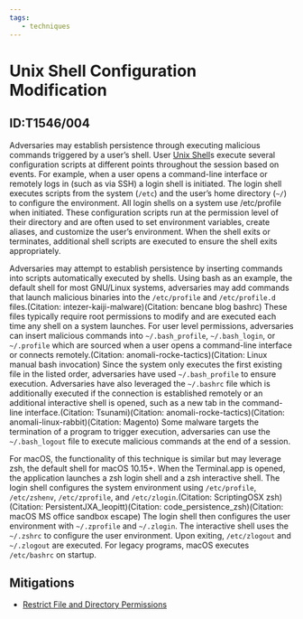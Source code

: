 ```yaml
---
tags:
   - techniques
---
```

# Unix Shell Configuration Modification
## ID:T1546/004
Adversaries may establish persistence through executing malicious commands triggered by a user’s shell. User [Unix Shell](techniques/T1059/004)s execute several configuration scripts at different points throughout the session based on events. For example, when a user opens a command-line interface or remotely logs in (such as via SSH) a login shell is initiated. The login shell executes scripts from the system (<code>/etc</code>) and the user’s home directory (<code>~/</code>) to configure the environment. All login shells on a system use /etc/profile when initiated. These configuration scripts run at the permission level of their directory and are often used to set environment variables, create aliases, and customize the user’s environment. When the shell exits or terminates, additional shell scripts are executed to ensure the shell exits appropriately. 

Adversaries may attempt to establish persistence by inserting commands into scripts automatically executed by shells. Using bash as an example, the default shell for most GNU/Linux systems, adversaries may add commands that launch malicious binaries into the <code>/etc/profile</code> and <code>/etc/profile.d</code> files.(Citation: intezer-kaiji-malware)(Citation: bencane blog bashrc) These files typically require root permissions to modify and are executed each time any shell on a system launches. For user level permissions, adversaries can insert malicious commands into <code>~/.bash_profile</code>, <code>~/.bash_login</code>, or <code>~/.profile</code> which are sourced when a user opens a command-line interface or connects remotely.(Citation: anomali-rocke-tactics)(Citation: Linux manual bash invocation) Since the system only executes the first existing file in the listed order, adversaries have used <code>~/.bash_profile</code> to ensure execution. Adversaries have also leveraged the <code>~/.bashrc</code> file which is additionally executed if the connection is established remotely or an additional interactive shell is opened, such as a new tab in the command-line interface.(Citation: Tsunami)(Citation: anomali-rocke-tactics)(Citation: anomali-linux-rabbit)(Citation: Magento) Some malware targets the termination of a program to trigger execution, adversaries can use the <code>~/.bash_logout</code> file to execute malicious commands at the end of a session. 

For macOS, the functionality of this technique is similar but may leverage zsh, the default shell for macOS 10.15+. When the Terminal.app is opened, the application launches a zsh login shell and a zsh interactive shell. The login shell configures the system environment using <code>/etc/profile</code>, <code>/etc/zshenv</code>, <code>/etc/zprofile</code>, and <code>/etc/zlogin</code>.(Citation: ScriptingOSX zsh)(Citation: PersistentJXA_leopitt)(Citation: code_persistence_zsh)(Citation: macOS MS office sandbox escape) The login shell then configures the user environment with <code>~/.zprofile</code> and <code>~/.zlogin</code>. The interactive shell uses the <code>~/.zshrc</code> to configure the user environment. Upon exiting, <code>/etc/zlogout</code> and <code>~/.zlogout</code> are executed. For legacy programs, macOS executes <code>/etc/bashrc</code> on startup.
## Mitigations
* [Restrict File and Directory Permissions](mitigations/M1022)
